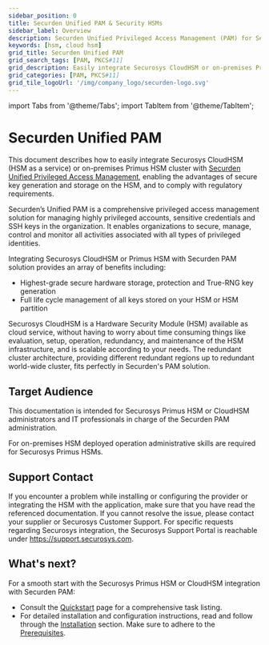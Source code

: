 ```yaml
---
sidebar_position: 0
title: Securden Unified PAM & Security HSMs
sidebar_label: Overview
description: Securden Unified Privileged Access Management (PAM) for Securosys Hardware Security Modules (HSMs)
keywords: [hsm, cloud hsm]
grid_title: Securden Unified PAM
grid_search_tags: [PAM, PKCS#11]
grid_description: Easily integrate Securosys CloudHSM or on-premises Primus HSM with Securden’s Unified Privileged Access Management (PAM) solution for secure key generation, hardware-based storage, and regulatory compliance. This integration enhances privileged access control and lifecycle management with scalable, redundant HSM architecture.
grid_categories: [PAM, PKCS#11]
grid_tile_logoUrl: '/img/company_logo/securden-logo.svg'
---
```


import Tabs from '@theme/Tabs';
import TabItem from '@theme/TabItem';

# Securden Unified PAM
This document describes how to easily integrate Securosys CloudHSM (HSM as a service) or on-premises Primus HSM cluster with [Securden Unified Privileged Access Management](https://www.securden.com/privileged-account-manager/index.html), enabling the advantages of secure key generation and storage on the HSM, and to comply with regulatory requirements. 

Securden’s Unified PAM is a comprehensive privileged access management solution for managing highly privileged accounts, sensitive credentials and SSH keys in the organization. It enables organizations to secure, manage, control and monitor all activities associated with all types of privileged identities. 

Integrating Securosys CloudHSM or Primus HSM with Securden PAM solution provides an array of benefits including:
- Highest-grade secure hardware storage, protection and True-RNG key generation
- Full life cycle management of all keys stored on your HSM or HSM partition 

Securosys CloudHSM is a Hardware Security Module (HSM) available as cloud service, without having to worry about time consuming things like evaluation, setup, operation, redundancy, and maintenance of the HSM infrastructure, and is scalable according to your needs. The redundant cluster architecture, providing different redundant regions up to redundant world-wide cluster, fits perfectly in Securden's PAM solution.

## Target Audience
This documentation is intended for Securosys Primus HSM or CloudHSM administrators and IT professionals in charge of the Securden PAM administration.

For on-premises HSM deployed operation administrative skills are required for Securosys Primus HSMs.

## Support Contact

If you encounter a problem while installing or configuring the provider or
integrating the HSM with the application, make sure that you have read the
referenced documentation. If you cannot resolve the issue, please
contact your supplier or Securosys Customer Support. For specific requests regarding
Securosys integration, the Securosys Support Portal is reachable under https://support.securosys.com.


## What's next?

For a smooth start with the Securosys Primus HSM or CloudHSM integration with Securden PAM:
- Consult the [Quickstart](/securden-pam/quickstart/) page for a comprehensive task listing.
- For detailed installation and configuration instructions, read and follow through the [Installation](/securden-pam/category/installation/) section. Make sure to adhere to the [Prerequisites](/securden-pam/Installation/prerequisites).

